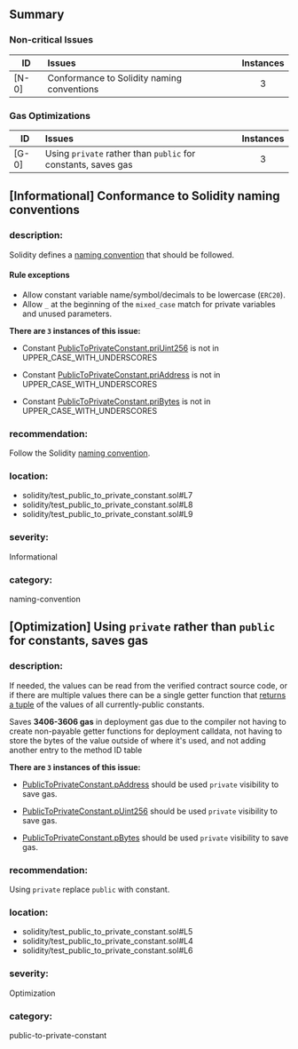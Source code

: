 ## Summary 

### Non-critical Issues

|ID|Issues|Instances|
|---|:---|:---:|
| [N-0] | Conformance to Solidity naming conventions | 3 |


### Gas Optimizations

|ID|Issues|Instances|
|---|:---|:---:|
| [G-0] | Using `private` rather than `public` for constants, saves gas | 3 |



## [Informational] Conformance to Solidity naming conventions

### description:

Solidity defines a [naming convention](https://solidity.readthedocs.io/en/v0.4.25/style-guide.html#naming-conventions) that should be followed.
#### Rule exceptions
- Allow constant variable name/symbol/decimals to be lowercase (`ERC20`).
- Allow `_` at the beginning of the `mixed_case` match for private variables and unused parameters.

**There are `3` instances of this issue:**

- Constant [PublicToPrivateConstant.priUint256](solidity/test_public_to_private_constant.sol#L7) is not in UPPER_CASE_WITH_UNDERSCORES

- Constant [PublicToPrivateConstant.priAddress](solidity/test_public_to_private_constant.sol#L8) is not in UPPER_CASE_WITH_UNDERSCORES

- Constant [PublicToPrivateConstant.priBytes](solidity/test_public_to_private_constant.sol#L9) is not in UPPER_CASE_WITH_UNDERSCORES


### recommendation:
Follow the Solidity [naming convention](https://solidity.readthedocs.io/en/v0.4.25/style-guide.html#naming-conventions).

### location:
- solidity/test_public_to_private_constant.sol#L7
- solidity/test_public_to_private_constant.sol#L8
- solidity/test_public_to_private_constant.sol#L9

### severity:
Informational

### category:
naming-convention

## [Optimization] Using `private` rather than `public` for constants, saves gas

### description:

If needed, the values can be read from the verified contract source code, or if there are multiple values there can be a single getter function that [returns a tuple](https://github.com/code-423n4/2022-08-frax/blob/90f55a9ce4e25bceed3a74290b854341d8de6afa/src/contracts/FraxlendPair.sol#L156-L178) of the values of all currently-public constants. 

Saves **3406-3606 gas** in deployment gas due to the compiler not having to create non-payable getter functions for deployment calldata, not having to store the bytes of the value outside of where it's used, and not adding another entry to the method ID table


**There are `3` instances of this issue:**

- [PublicToPrivateConstant.pAddress](solidity/test_public_to_private_constant.sol#L5) should be used `private` visibility to save gas.

- [PublicToPrivateConstant.pUint256](solidity/test_public_to_private_constant.sol#L4) should be used `private` visibility to save gas.

- [PublicToPrivateConstant.pBytes](solidity/test_public_to_private_constant.sol#L6) should be used `private` visibility to save gas.


### recommendation:

Using `private` replace `public` with constant.


### location:
- solidity/test_public_to_private_constant.sol#L5
- solidity/test_public_to_private_constant.sol#L4
- solidity/test_public_to_private_constant.sol#L6

### severity:
Optimization

### category:
public-to-private-constant
